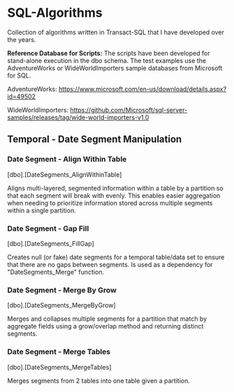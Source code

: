 # SQL-Algorithms
Collection of algorithms written in Transact-SQL that I have developed over the years.


__Reference Database for Scripts:__
The scripts have been developed for stand-alone execution in the dbo schema. The test examples use the AdventureWorks or WideWorldImporters sample databases from Microsoft for SQL.

AdventureWorks:
https://www.microsoft.com/en-us/download/details.aspx?id=49502


WideWorldImporters: https://github.com/Microsoft/sql-server-samples/releases/tag/wide-world-importers-v1.0


## Temporal - Date Segment Manipulation

### Date Segment - Align Within Table

[dbo].[DateSegments_AlignWithinTable]

Aligns multi-layered, segmented information within a table by a partition so that each segment will break with evenly. This enables easier aggregation when needing to prioritize information stored across multiple segments within a single partition.

### Date Segment - Gap Fill

[dbo].[DateSegments_FillGap]

Creates null (or fake) date segments for a temporal table/data set to ensure that there are no gaps between segments. Is used as a dependency for "DateSegments_Merge" function.

### Date Segment - Merge By Grow

[dbo].[DateSegments_MergeByGrow]

Merges and collapses multiple segments for a partition that match by aggregate fields using a grow/overlap method and returning distinct segments.

### Date Segment - Merge Tables

[dbo].[DateSegments_MergeTables]

Merges segments from 2 tables into one table given a partition.
